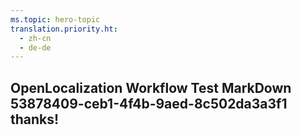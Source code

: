 ```yaml
---
ms.topic: hero-topic
translation.priority.ht: 
  - zh-cn
  - de-de
---
```

## OpenLocalization Workflow Test MarkDown 53878409-ceb1-4f4b-9aed-8c502da3a3f1 thanks!
